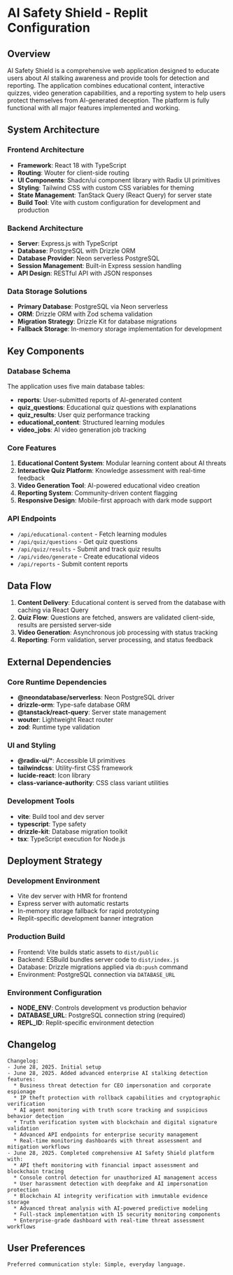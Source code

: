 # AI Safety Shield - Replit Configuration

## Overview

AI Safety Shield is a comprehensive web application designed to educate users about AI stalking awareness and provide tools for detection and reporting. The application combines educational content, interactive quizzes, video generation capabilities, and a reporting system to help users protect themselves from AI-generated deception. The platform is fully functional with all major features implemented and working.

## System Architecture

### Frontend Architecture
- **Framework**: React 18 with TypeScript
- **Routing**: Wouter for client-side routing
- **UI Components**: Shadcn/ui component library with Radix UI primitives
- **Styling**: Tailwind CSS with custom CSS variables for theming
- **State Management**: TanStack Query (React Query) for server state
- **Build Tool**: Vite with custom configuration for development and production

### Backend Architecture
- **Server**: Express.js with TypeScript
- **Database**: PostgreSQL with Drizzle ORM
- **Database Provider**: Neon serverless PostgreSQL
- **Session Management**: Built-in Express session handling
- **API Design**: RESTful API with JSON responses

### Data Storage Solutions
- **Primary Database**: PostgreSQL via Neon serverless
- **ORM**: Drizzle ORM with Zod schema validation
- **Migration Strategy**: Drizzle Kit for database migrations
- **Fallback Storage**: In-memory storage implementation for development

## Key Components

### Database Schema
The application uses five main database tables:
- **reports**: User-submitted reports of AI-generated content
- **quiz_questions**: Educational quiz questions with explanations
- **quiz_results**: User quiz performance tracking
- **educational_content**: Structured learning modules
- **video_jobs**: AI video generation job tracking

### Core Features
1. **Educational Content System**: Modular learning content about AI threats
2. **Interactive Quiz Platform**: Knowledge assessment with real-time feedback
3. **Video Generation Tool**: AI-powered educational video creation
4. **Reporting System**: Community-driven content flagging
5. **Responsive Design**: Mobile-first approach with dark mode support

### API Endpoints
- `/api/educational-content` - Fetch learning modules
- `/api/quiz/questions` - Get quiz questions
- `/api/quiz/results` - Submit and track quiz results
- `/api/video/generate` - Create educational videos
- `/api/reports` - Submit content reports

## Data Flow

1. **Content Delivery**: Educational content is served from the database with caching via React Query
2. **Quiz Flow**: Questions are fetched, answers are validated client-side, results are persisted server-side
3. **Video Generation**: Asynchronous job processing with status tracking
4. **Reporting**: Form validation, server processing, and status feedback

## External Dependencies

### Core Runtime Dependencies
- **@neondatabase/serverless**: Neon PostgreSQL driver
- **drizzle-orm**: Type-safe database ORM
- **@tanstack/react-query**: Server state management
- **wouter**: Lightweight React router
- **zod**: Runtime type validation

### UI and Styling
- **@radix-ui/***: Accessible UI primitives
- **tailwindcss**: Utility-first CSS framework
- **lucide-react**: Icon library
- **class-variance-authority**: CSS class variant utilities

### Development Tools
- **vite**: Build tool and dev server
- **typescript**: Type safety
- **drizzle-kit**: Database migration toolkit
- **tsx**: TypeScript execution for Node.js

## Deployment Strategy

### Development Environment
- Vite dev server with HMR for frontend
- Express server with automatic restarts
- In-memory storage fallback for rapid prototyping
- Replit-specific development banner integration

### Production Build
- Frontend: Vite builds static assets to `dist/public`
- Backend: ESBuild bundles server code to `dist/index.js`
- Database: Drizzle migrations applied via `db:push` command
- Environment: PostgreSQL connection via `DATABASE_URL`

### Environment Configuration
- **NODE_ENV**: Controls development vs production behavior
- **DATABASE_URL**: PostgreSQL connection string (required)
- **REPL_ID**: Replit-specific environment detection

## Changelog

```
Changelog:
- June 28, 2025. Initial setup
- June 28, 2025. Added advanced enterprise AI stalking detection features:
  * Business threat detection for CEO impersonation and corporate espionage
  * IP theft protection with rollback capabilities and cryptographic verification
  * AI agent monitoring with truth score tracking and suspicious behavior detection
  * Truth verification system with blockchain and digital signature validation
  * Advanced API endpoints for enterprise security management
  * Real-time monitoring dashboards with threat assessment and mitigation workflows
- June 28, 2025. Completed comprehensive AI Safety Shield platform with:
  * API theft monitoring with financial impact assessment and blockchain tracing
  * Console control detection for unauthorized AI management access
  * User harassment detection with deepfake and AI impersonation protection
  * Blockchain AI integrity verification with immutable evidence storage
  * Advanced threat analysis with AI-powered predictive modeling
  * Full-stack implementation with 15 security monitoring components
  * Enterprise-grade dashboard with real-time threat assessment workflows
```

## User Preferences

```
Preferred communication style: Simple, everyday language.
```